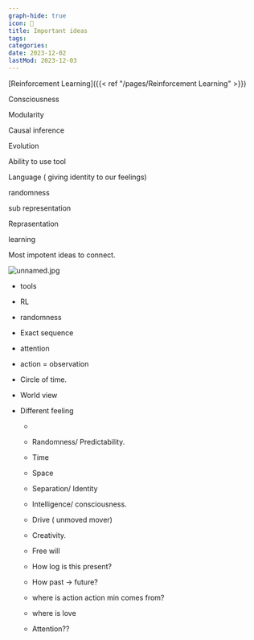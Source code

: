 ```yaml
---
graph-hide: true
icon: 📌
title: Important ideas
tags:
categories:
date: 2023-12-02
lastMod: 2023-12-03
---
```



[Reinforcement Learning]({{< ref "/pages/Reinforcement Learning" >}})

Consciousness

Modularity

Causal inference

Evolution

Ability to use tool

Language ( giving identity to our feelings)

randomness

sub representation

Reprasentation

learning





Most impotent ideas to connect.

![unnamed.jpg](/assets/unnamed_1695518758533_0.jpg)

  + tools

  + RL

  + randomness

  + Exact sequence

  + attention

  + action = observation

  + Circle of time.

  + World view

  + Different feeling

    + 

    + Randomness/ Predictability.

    + Time

    + Space

    + Separation/ Identity

    + Intelligence/ consciousness.

    + Drive ( unmoved mover)

    + Creativity.

    + Free will

    + How log is this present?

    + How past -> future?

    + where is action action min comes from?

    + where is love

    + Attention??
